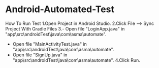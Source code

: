 # Android-Automated-Test
How To Run Test
1.Open Project in Android Studio.
2.Click File --> Sync Project With Gradle Files
3.- Open file "LoginApp.java" in "app\src\androidTest\java\com\asma\automate".
  - Open file "MainActivityTest.java" in "app\src\androidTest\java\com\asma\automate".
  - Open file "SignUp.java" in "app\src\androidTest\java\com\asma\automate".
4.Click Run.
